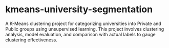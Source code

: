 # kmeans-university-segmentation
A K-Means clustering project for categorizing universities into Private and Public groups using unsupervised learning. This project involves clustering analysis, model evaluation, and comparison with actual labels to gauge clustering effectiveness.
